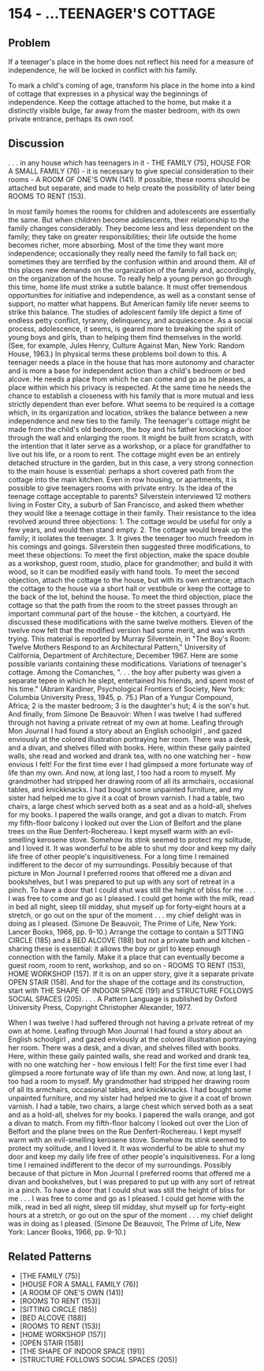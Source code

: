 # 154 - ...TEENAGER'S COTTAGE

## Problem

If a teenager's place in the home does not reflect his need for a measure of independence, he will be locked in conflict with his family.

To mark a child's coming of age, transform his place in the home into a kind of cottage that expresses in a physical way the beginnings of independence. Keep the cottage attached to the home, but make it a distinctly visible bulge, far away from the master bedroom, with its own private entrance, perhaps its own roof.

## Discussion

. . . in any house which has teenagers in it - THE FAMILY (75), HOUSE FOR A SMALL FAMILY (76) - it is necessary to give special consideration to their rooms - A ROOM OF ONE'S OWN (141). If possible, these rooms should be attached but separate, and made to help create the possibility of later being ROOMS TO RENT (153).

In most family homes the rooms for children and adolescents are essentially the same. But when children become adolescents, their relationship to the family changes considerably. They become less and less dependent on the family; they take on greater responsibilities; their life outside the home becomes richer, more absorbing. Most of the time they want more independence; occasionally they really need the family to fall back on; sometimes they are terrified by the confusion within and around them. All of this places new demands on the organization of the family and, accordingly, on the organization of the house. To really help a young person go through this time, home life must strike a subtle balance. It must offer tremendous opportunities for initiative and independence, as well as a constant sense of support, no matter what happens. But American family life never seems to strike this balance. The studies of adolescent family life depict a time of endless petty conflict, tyranny, delinquency, and acquiescence. As a social process, adolescence, it seems, is geared more to breaking the spirit of young boys and girls, than to helping them find themselves in the world. (See, for example, Jules Henry, Culture Against Man, New York: Random House, 1963.) In physical terms these problems boil down to this. A teenager needs a place in the house that has more autonomy and character and is more a base for independent action than a child's bedroom or bed alcove. He needs a place from which he can come and go as he pleases, a place within which his privacy is respected. At the same time he needs the chance to establish a closeness with his family that is more mutual and less strictly dependent than ever before. What seems to be required is a cottage which, in its organization and location, strikes the balance between a new independence and new ties to the family. The teenager's cottage might be made from the child's old bedroom, the boy and his father knocking a door through the wall and enlarging the room. It might be built from scratch, with the intention that it later serve as a workshop, or a place for grandfather to live out his life, or a room to rent. The cottage might even be an entirely detached structure in the garden, but in this case, a very strong connection to the main house is essential: perhaps a short covered path from the cottage into the main kitchen. Even in row housing, or apartments, it is possible to give teenagers rooms with private entry. Is the idea of the teenage cottage acceptable to parents? Silverstein interviewed 12 mothers living in Foster City, a suburb of San Francisco, and asked them whether they would like a teenage cottage in their family. Their resistance to the idea revolved around three objections: 1. The cottage would be useful for only a few years, and would then stand empty. 2. The cottage would break up the family; it isolates the teenager. 3. It gives the teenager too much freedom in his comings and goings. Silverstein then suggested three modifications, to meet these objections: To meet the first objection, make the space double as a workshop, guest room, studio, place for grandmother; and build it with wood, so it can be modified easily with hand tools. To meet the second objection, attach the cottage to the house, but with its own entrance; attach the cottage to the house via a short hall or vestibule or keep the cottage to the back of the lot, behind the house. To meet the third objection, place the cottage so that the path from the room to the street passes through an important communal part of the house - the kitchen, a courtyard. He discussed these modifications with the same twelve mothers. Eleven of the twelve now felt that the modified version had some merit, and was worth trying. This material is reported by Murray Silverstein, in "The Boy's Room: Twelve Mothers Respond to an Architectural Pattern," University of California, Department of Architecture, December 1967. Here are some possible variants containing these modifications. Variations of teenager's cottage. Among the Comanches, ". . . the boy after puberty was given a separate tepee in which he slept, entertained his friends, and spent most of his time." (Abram Kardiner, Psychological Frontiers of Society, New York: Columbia University Press, 1945, p. 75.) Plan of a Yungur Compound, Africa; 2 is the master bedroom; 3 is the daughter's hut; 4 is the son's hut. And finally, from Simone De Beauvoir: When I was twelve I had suffered through not having a private retreat of my own at home. Leafing through Mon Journal I had found a story about an English schoolgirl , and gazed enviously at the colored illustration portraying her room. There was a desk, and a divan, and shelves filled with books. Here, within these gaily painted walls, she read and worked and drank tea, with no one watching her - how envious I felt! For the first time ever I had glimpsed a more fortunate way of life than my own. And now, at long last, I too had a room to myself. My grandmother had stripped her drawing room of all its armchairs, occasional tables, and knickknacks. I had bought some unpainted furniture, and my sister had helped me to give it a coat of brown varnish. I had a table, two chairs, a large chest which served both as a seat and as a hold-all, shelves for my books. I papered the walls orange, and got a divan to match. From my fifth-floor balcony I looked out over the Lion of Belfort and the plane trees on the Rue Denfert-Rochereau. I kept myself warm with an evil-smelling kerosene stove. Somehow its stink seemed to protect my solitude, and I loved it. It was wonderful to be able to shut my door and keep my daily life free of other people's inquisitiveness. For a long time I remained indifferent to the decor of my surroundings. Possibly because of that picture in Mon Journal I preferred rooms that offered me a divan and bookshelves, but I was prepared to put up with any sort of retreat in a pinch. To have a door that I could shut was still the height of bliss for me . . . I was free to come and go as I pleased. I could get home with the milk, read in bed all night, sleep till midday, shut myself up for forty-eight hours at a stretch, or go out on the spur of the moment . . . my chief delight was in doing as I pleased. (Simone De Beauvoir, The Prime of Life, New York: Lancer Books, 1966, pp. 9-10.) Arrange the cottage to contain a SITTING CIRCLE (185) and a BED ALCOVE (188) but not a private bath and kitchen - sharing these is essential: it allows the boy or girl to keep enough connection with the family. Make it a place that can eventually become a guest room, room to rent, workshop, and so on - ROOMS TO RENT (153), HOME WORKSHOP (157). If it is on an upper story, give it a separate private OPEN STAIR (158). And for the shape of the cottage and its construction, start with THE SHAPE OF INDOOR SPACE (191) and STRUCTURE FOLLOWS SOCIAL SPACES (205). . . . A Pattern Language is published by Oxford University Press, Copyright Christopher Alexander, 1977.

When I was twelve I had suffered through not having a private retreat of my own at home. Leafing through Mon Journal I had found a story about an English schoolgirl , and gazed enviously at the colored illustration portraying her room. There was a desk, and a divan, and shelves filled with books. Here, within these gaily painted walls, she read and worked and drank tea, with no one watching her - how envious I felt! For the first time ever I had glimpsed a more fortunate way of life than my own. And now, at long last, I too had a room to myself. My grandmother had stripped her drawing room of all its armchairs, occasional tables, and knickknacks. I had bought some unpainted furniture, and my sister had helped me to give it a coat of brown varnish. I had a table, two chairs, a large chest which served both as a seat and as a hold-all, shelves for my books. I papered the walls orange, and got a divan to match. From my fifth-floor balcony I looked out over the Lion of Belfort and the plane trees on the Rue Denfert-Rochereau. I kept myself warm with an evil-smelling kerosene stove. Somehow its stink seemed to protect my solitude, and I loved it. It was wonderful to be able to shut my door and keep my daily life free of other people's inquisitiveness. For a long time I remained indifferent to the decor of my surroundings. Possibly because of that picture in Mon Journal I preferred rooms that offered me a divan and bookshelves, but I was prepared to put up with any sort of retreat in a pinch. To have a door that I could shut was still the height of bliss for me . . . I was free to come and go as I pleased. I could get home with the milk, read in bed all night, sleep till midday, shut myself up for forty-eight hours at a stretch, or go out on the spur of the moment . . . my chief delight was in doing as I pleased. (Simone De Beauvoir, The Prime of Life, New York: Lancer Books, 1966, pp. 9-10.)

## Related Patterns

- [THE FAMILY (75)]
- [HOUSE FOR A SMALL FAMILY (76)]
- [A ROOM OF ONE'S OWN (141)]
- [ROOMS TO RENT (153)]
- [SITTING CIRCLE (185)]
- [BED ALCOVE (188)]
- [ROOMS TO RENT (153)]
- [HOME WORKSHOP (157)]
- [OPEN STAIR (158)]
- [THE SHAPE OF INDOOR SPACE (191)]
- [STRUCTURE FOLLOWS SOCIAL SPACES (205)]
